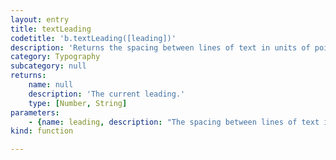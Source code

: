 ```yaml
---
layout: entry
title: textLeading
codetitle: 'b.textLeading([leading])'
description: 'Returns the spacing between lines of text in units of points and sets it if argument leading is given.'
category: Typography
subcategory: null
returns:
    name: null
    description: 'The current leading.'
    type: [Number, String]
parameters:
    - {name: leading, description: "The spacing between lines of text in units of points or the default Indesign enum\n                                  value Leading.AUTO.", optional: true, type: [null]}
kind: function

---
```

